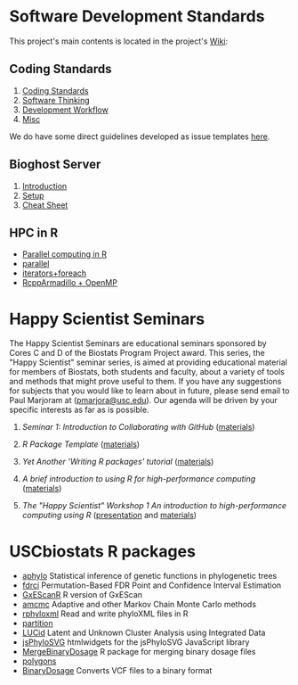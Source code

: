 # Software Development Standards

This project's main contents is located in the project's [Wiki](https://github.com/USCbiostats/CodingStandards/wiki):

## Coding Standards

1.  [Coding Standards](../../wiki/Home#coding-standards)
2.  [Software Thinking](../../wiki/Home#software-thinking)
3.  [Development Workflow](../../wiki/Home#development-workflow)
4.  [Misc](../../wiki/Home#misc)

We do have some direct guidelines developed as issue templates [here](templates). 

## Bioghost Server

1.  [Introduction](../../wiki/Biogohst-server#introduction)
2.  [Setup](../../wiki/Biogohst-server#setup)
3.  [Cheat Sheet](../../wiki/Biogohst-server#cheat-sheet)

## HPC in R
    
*   [Parallel computing in R](../../wiki/HPC-in-R#parallel-computing-in-r)  
*   [parallel](../../wiki/HPC-in-R#parallel)
*   [iterators+foreach](../../wiki/HPC-in-R#foreach)
*   [RcppArmadillo + OpenMP](../../wiki/HPC-in-R#rcpparmadillo-and-openmp)

# Happy Scientist Seminars

The Happy Scientist Seminars are educational seminars sponsored by Cores C and D of the Biostats Program Project award. This series, the "Happy Scientist" seminar series, is aimed at providing educational material for members of Biostats, both students and faculty, about a variety of tools and methods that might prove useful to them. If you have any suggestions for subjects that you would like to learn about in future, please send email to Paul Marjoram at (pmarjora@usc.edu). Our agenda will be driven by your specific interests as far as is possible. 

1.  *Seminar 1: Introduction to Collaborating with GitHub* ([materials](https://github.com/USCbiostats/HappyScientist))
2.  *R Package Template* ([materials](https://github.com/USCbiostats/RPackageTemplate))
3.  *Yet Another 'Writing R packages' tutorial* ([materials](happy_scientist/rpkgs))
4.  *A brief introduction to using R for high-performance computing* ([materials](happy_scientist/parallel_computing))

5.  *The "Happy Scientist" Workshop 1 An introduction to high-performance computing using R* ([presentation](https://cdn.rawgit.com/USCbiostats/software-dev/a44b9bd8/happy_scientist/parallel_computing/presentation.html) and [materials](happy_scientist/parallel_computing))

# USCbiostats R packages

*  [aphylo](https://github.com/USCbiostats/aphylo) Statistical inference of genetic functions in phylogenetic trees
*  [fdrci](https://github.com/USCbiostats/fdrci) Permutation-Based FDR Point and Confidence Interval Estimation
*  [GxEScanR](https://github.com/USCbiostats/GxEScanR) R version of GxEScan
*  [amcmc](https://github.com/USCbiostats/amcmc) Adaptive and other Markov Chain Monte Carlo methods
*  [rphyloxml](https://github.com/USCbiostats/rphyloxml) Read and write phyloXML files in R
*  [partition](https://github.com/USCbiostats/partition) 
*  [LUCid](https://github.com/USCbiostats/LUCid) Latent and Unknown Cluster Analysis using Integrated Data
*  [jsPhyloSVG](https://github.com/USCbiostats/jsPhyloSVG) htmlwidgets for the jsPhyloSVG JavaScript library
*  [MergeBinaryDosage](https://github.com/USCbiostats/MergeBinaryDosage) R package for merging binary dosage files
*  [polygons](https://github.com/USCbiostats/polygons)
*  [BinaryDosage](https://github.com/USCbiostats/BinaryDosage) Converts VCF files to a binary format

